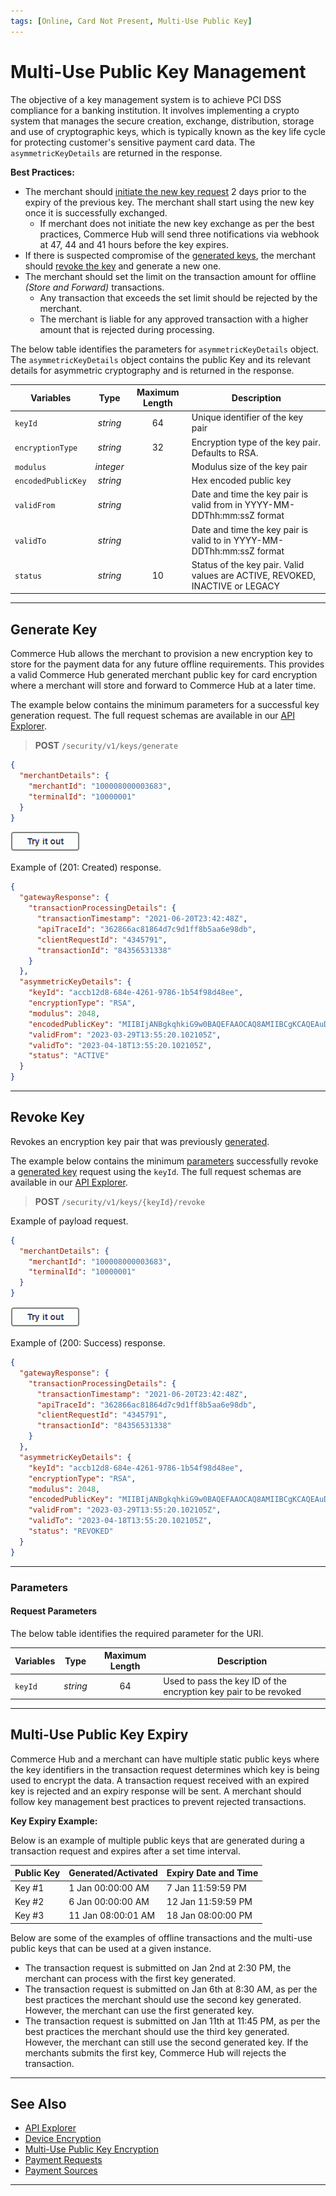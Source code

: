 ```yaml
---
tags: [Online, Card Not Present, Multi-Use Public Key]
---
```


# Multi-Use Public Key Management

The objective of a key management system is to achieve PCI DSS compliance for a banking institution. It involves implementing a crypto system that manages the secure creation, exchange, distribution, storage and use of cryptographic keys, which is typically known as the key life cycle for protecting customer's sensitive payment card data. The `asymmetricKeyDetails` are returned in the response.

**Best Practices:**

- The merchant should [initiate the new key request](#generate-key) 2 days prior to the expiry of the previous key. The merchant shall start using the new key once it is successfully exchanged.
  - If merchant does not initiate the new key exchange as per the best practices, Commerce Hub will send three notifications via webhook at 47, 44 and 41 hours before the key expires.
- If there is suspected compromise of the [generated keys](#generate-key), the merchant should [revoke the key](#revoke-key) and generate a new one.
- The merchant should set the limit on the transaction amount for offline _(Store and Forward)_ transactions.
  - Any transaction that exceeds the set limit should be rejected by the merchant.
  - The merchant is liable for any approved transaction with a higher amount that is rejected during processing.

<!--
type: tab
titles: asymmetricKeyDetails
-->

The below table identifies the parameters for `asymmetricKeyDetails` object. The `asymmetricKeyDetails` object contains the public Key and its relevant details for asymmetric cryptography and is returned in the response.

| Variables | Type| Maximum Length | Description |
| ----- | :-----: | :-----: | ----- |
| `keyId` | _string_ | 64 | Unique identifier of the key pair |
| `encryptionType` | _string_ | 32 | Encryption type of the key pair. Defaults to RSA. |
| `modulus` | _integer_ |  | Modulus size of the key pair |
| `encodedPublicKey` | _string_ |  | Hex encoded public key |
| `validFrom` | _string_ |  | Date and time the key pair is valid from in YYYY-MM-DDThh:mm:ssZ format |
| `validTo` | _string_ |  | Date and time the key pair is valid to in YYYY-MM-DDThh:mm:ssZ format |
| `status` | _string_ | 10 | Status of the key pair. Valid values are ACTIVE, REVOKED, INACTIVE or LEGACY |

<!-- type: tab-end -->

---

## Generate Key

Commerce Hub allows the merchant to provision a new encryption key to store for the payment data for any future offline requirements. This provides a valid Commerce Hub generated merchant public key for card encryption where a merchant will store and forward to Commerce Hub at a later time.

<!--
type: tab
titles: Request, Response
-->

The example below contains the minimum parameters for a successful key generation request. The full request schemas are available in our [API Explorer](../api/?type=post&path=/security/v1/keys/generate).

<!-- theme: success -->
> **POST** `/security/v1/keys/generate`

```json
{
  "merchantDetails": {
    "merchantId": "100008000003683",
    "terminalId": "10000001"
  }
}
```

[![Try it out](../../../../assets/images/button.png)](../api/?type=post&path=/security/v1/keys/generate)

<!--
type: tab
-->

Example of (201: Created) response.

```json
{
  "gatewayResponse": {
    "transactionProcessingDetails": {
      "transactionTimestamp": "2021-06-20T23:42:48Z",
      "apiTraceId": "362866ac81864d7c9d1ff8b5aa6e98db",
      "clientRequestId": "4345791",
      "transactionId": "84356531338"
    }
  },
  "asymmetricKeyDetails": {
    "keyId": "accb12d8-684e-4261-9786-1b54f98d48ee",
    "encryptionType": "RSA",
    "modulus": 2048,
    "encodedPublicKey": "MIIBIjANBgkqhkiG9w0BAQEFAAOCAQ8AMIIBCgKCAQEAuDjOPaWaW4VHWvn2dtzEmgJ32usf6F8AbzsyutP4j3EJEfq4qKg95wSHB3FRETcwksDkRRiRBiwnkWROxNwzuPf3MZNjqDY......",
    "validFrom": "2023-03-29T13:55:20.102105Z",
    "validTo": "2023-04-18T13:55:20.102105Z",
    "status": "ACTIVE"
  }
}
```

<!-- type: tab-end -->

---

## Revoke Key

Revokes an encryption key pair that was previously [generated](#generate-key).

<!--
type: tab
titles: Request, Response
-->

The example below contains the minimum [parameters](#parameters) successfully revoke a [generated key](#generate-key) request using the `keyId`. The full request schemas are available in our [API Explorer](../api/?type=post&path=/security/v1/keys/{keyId}/revoke).

<!-- theme: success -->
> **POST** `/security/v1/keys/{keyId}/revoke`

Example of payload request.

```json
{
  "merchantDetails": {
    "merchantId": "100008000003683",
    "terminalId": "10000001"
  }
}
```

[![Try it out](../../../../assets/images/button.png)](../api/?type=post&path=/security/v1/keys/{keyId}/revoke)

<!--
type: tab
-->

Example of (200: Success) response.

```json
{
  "gatewayResponse": {
    "transactionProcessingDetails": {
      "transactionTimestamp": "2021-06-20T23:42:48Z",
      "apiTraceId": "362866ac81864d7c9d1ff8b5aa6e98db",
      "clientRequestId": "4345791",
      "transactionId": "84356531338"
    }
  },
  "asymmetricKeyDetails": {
    "keyId": "accb12d8-684e-4261-9786-1b54f98d48ee",
    "encryptionType": "RSA",
    "modulus": 2048,
    "encodedPublicKey": "MIIBIjANBgkqhkiG9w0BAQEFAAOCAQ8AMIIBCgKCAQEAuDjOPaWaW4VHWvn2dtzEmgJ32usf6F8AbzsyutP4j3EJEfq4qKg95wSHB3FRETcwksDkRRiRBiwnkWROxNwzuPf3MZNjqDY......",
    "validFrom": "2023-03-29T13:55:20.102105Z",
    "validTo": "2023-04-18T13:55:20.102105Z",
    "status": "REVOKED"
  }
}
```

<!-- type: tab-end -->

---

### Parameters

#### Request Parameters

<!--
type: tab
titles: URI Parameter
-->

The below table identifies the required parameter for the URI.

| Variables | Type | Maximum Length | Description |
| ----- | :-----: | :-----: | ----- |
| `keyId` | _string_ | 64 | Used to pass the key ID of the encryption key pair to be revoked |

<!-- type: tab-end -->

---

## Multi-Use Public Key Expiry

Commerce Hub and a merchant can have multiple static public keys where the key identifiers in the transaction request determines which key is being used to encrypt the data. A transaction request received with an expired key is rejected and an expiry response will be sent. A merchant should follow key management best practices to prevent rejected transactions.

**Key Expiry Example:**

Below is an example of multiple public keys that are generated during a transaction request and expires after a set time interval.

| Public Key  | Generated/Activated | Expiry Date and Time |
| ------------ | ----------- | ------- |
| Key #1 | 1 Jan 00:00:00 AM |7 Jan 11:59:59 PM  |
| Key #2 | 6 Jan 00:00:00 AM | 12 Jan 11:59:59 PM |
| Key #3 | 11 Jan 08:00:01 AM | 18 Jan 08:00:00 PM |

Below are some of the examples of offline transactions and the multi-use public keys that can be used at a given instance.

- The transaction request is submitted on Jan 2nd at 2:30 PM, the merchant can process with the first key generated.  
- The transaction request is submitted on Jan 6th at 8:30 AM, as per the best practices the merchant should use the second key generated. However, the merchant can use the first generated key.
- The transaction request is submitted on Jan 11th at 11:45 PM, as per the best practices the merchant should use the third key generated. However, the merchant can still use the second generated key. If the merchants submits the first key, Commerce Hub will rejects the transaction.

---

## See Also

- [API Explorer](../api/?type=post&path=/security/v1/keys/generate)
- [Device Encryption](?path=docs/In-Person/Integrations/Encrypted-PIN-Pad.md)
- [Multi-Use Public Key Encryption](?path=docs/Resources/Guides/Multi-Use-Public-Key/Multi-Use-Public-Key-Encryption.md)
- [Payment Requests](?path=docs/Resources/API-Documents/Payments/Payments.md)
- [Payment Sources](?path=docs/Resources/Guides/Payment-Sources/Source-Type.md)

---
